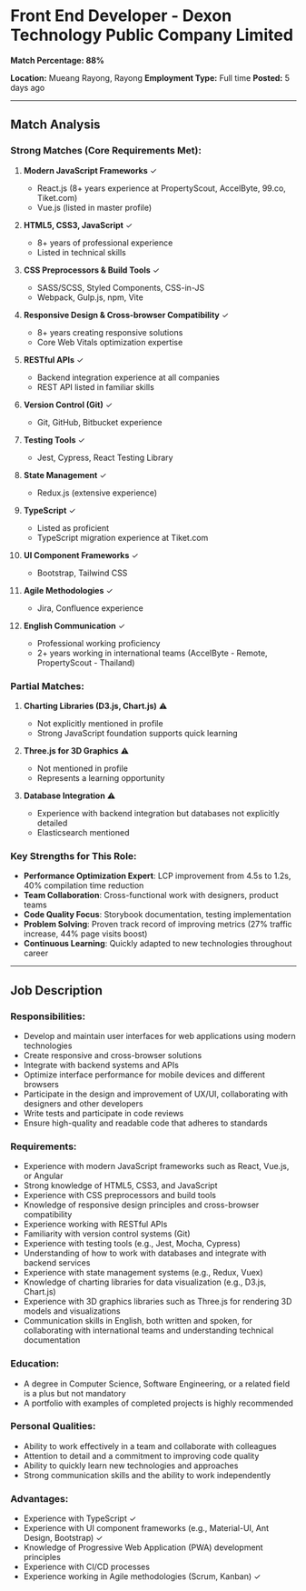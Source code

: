 # Front End Developer - Dexon Technology Public Company Limited

**Match Percentage: 88%**

**Location:** Mueang Rayong, Rayong
**Employment Type:** Full time
**Posted:** 5 days ago

---

## Match Analysis

### Strong Matches (Core Requirements Met):
1. **Modern JavaScript Frameworks** ✓
   - React.js (8+ years experience at PropertyScout, AccelByte, 99.co, Tiket.com)
   - Vue.js (listed in master profile)

2. **HTML5, CSS3, JavaScript** ✓
   - 8+ years of professional experience
   - Listed in technical skills

3. **CSS Preprocessors & Build Tools** ✓
   - SASS/SCSS, Styled Components, CSS-in-JS
   - Webpack, Gulp.js, npm, Vite

4. **Responsive Design & Cross-browser Compatibility** ✓
   - 8+ years creating responsive solutions
   - Core Web Vitals optimization expertise

5. **RESTful APIs** ✓
   - Backend integration experience at all companies
   - REST API listed in familiar skills

6. **Version Control (Git)** ✓
   - Git, GitHub, Bitbucket experience

7. **Testing Tools** ✓
   - Jest, Cypress, React Testing Library

8. **State Management** ✓
   - Redux.js (extensive experience)

9. **TypeScript** ✓
   - Listed as proficient
   - TypeScript migration experience at Tiket.com

10. **UI Component Frameworks** ✓
    - Bootstrap, Tailwind CSS

11. **Agile Methodologies** ✓
    - Jira, Confluence experience

12. **English Communication** ✓
    - Professional working proficiency
    - 2+ years working in international teams (AccelByte - Remote, PropertyScout - Thailand)

### Partial Matches:
1. **Charting Libraries (D3.js, Chart.js)** ⚠️
   - Not explicitly mentioned in profile
   - Strong JavaScript foundation supports quick learning

2. **Three.js for 3D Graphics** ⚠️
   - Not mentioned in profile
   - Represents a learning opportunity

3. **Database Integration** ⚠️
   - Experience with backend integration but databases not explicitly detailed
   - Elasticsearch mentioned

### Key Strengths for This Role:
- **Performance Optimization Expert**: LCP improvement from 4.5s to 1.2s, 40% compilation time reduction
- **Team Collaboration**: Cross-functional work with designers, product teams
- **Code Quality Focus**: Storybook documentation, testing implementation
- **Problem Solving**: Proven track record of improving metrics (27% traffic increase, 44% page visits boost)
- **Continuous Learning**: Quickly adapted to new technologies throughout career

---

## Job Description

### Responsibilities:
- Develop and maintain user interfaces for web applications using modern technologies
- Create responsive and cross-browser solutions
- Integrate with backend systems and APIs
- Optimize interface performance for mobile devices and different browsers
- Participate in the design and improvement of UX/UI, collaborating with designers and other developers
- Write tests and participate in code reviews
- Ensure high-quality and readable code that adheres to standards

### Requirements:
- Experience with modern JavaScript frameworks such as React, Vue.js, or Angular
- Strong knowledge of HTML5, CSS3, and JavaScript
- Experience with CSS preprocessors and build tools
- Knowledge of responsive design principles and cross-browser compatibility
- Experience working with RESTful APIs
- Familiarity with version control systems (Git)
- Experience with testing tools (e.g., Jest, Mocha, Cypress)
- Understanding of how to work with databases and integrate with backend services
- Experience with state management systems (e.g., Redux, Vuex)
- Knowledge of charting libraries for data visualization (e.g., D3.js, Chart.js)
- Experience with 3D graphics libraries such as Three.js for rendering 3D models and visualizations
- Communication skills in English, both written and spoken, for collaborating with international teams and understanding technical documentation

### Education:
- A degree in Computer Science, Software Engineering, or a related field is a plus but not mandatory
- A portfolio with examples of completed projects is highly recommended

### Personal Qualities:
- Ability to work effectively in a team and collaborate with colleagues
- Attention to detail and a commitment to improving code quality
- Ability to quickly learn new technologies and approaches
- Strong communication skills and the ability to work independently

### Advantages:
- Experience with TypeScript ✓
- Experience with UI component frameworks (e.g., Material-UI, Ant Design, Bootstrap) ✓
- Knowledge of Progressive Web Application (PWA) development principles
- Experience with CI/CD processes
- Experience working in Agile methodologies (Scrum, Kanban) ✓
